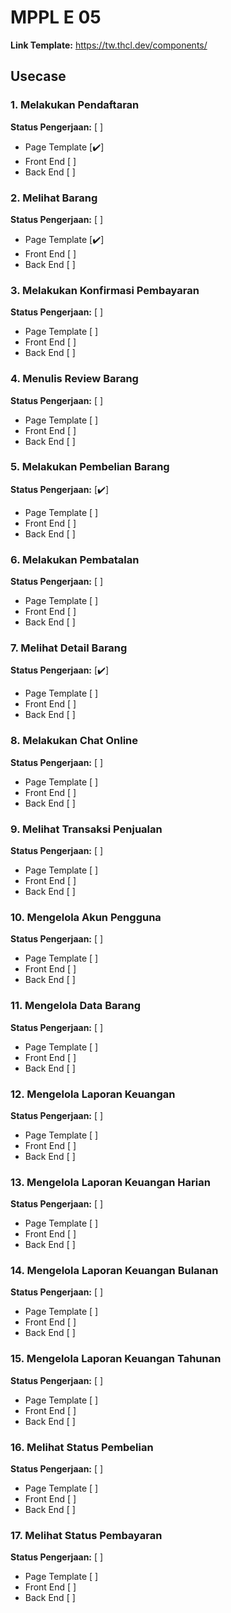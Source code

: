 # MPPL E 05

**Link Template:** https://tw.thcl.dev/components/

## Usecase

### 1. Melakukan Pendaftaran
**Status Pengerjaan:** [ ]
- Page Template [✔️]
- Front End [ ]
- Back End [ ]

### 2. Melihat Barang
**Status Pengerjaan:** [ ]
- Page Template [✔️]
- Front End [ ]
- Back End [ ]

### 3. Melakukan Konfirmasi Pembayaran
**Status Pengerjaan:** [ ]
- Page Template [ ]
- Front End [ ]
- Back End [ ]

### 4. Menulis Review Barang
**Status Pengerjaan:** [ ]
- Page Template [ ]
- Front End [ ]
- Back End [ ]

### 5. Melakukan Pembelian Barang
**Status Pengerjaan:** [✔️]
- Page Template [ ]
- Front End [ ]
- Back End [ ]

### 6. Melakukan Pembatalan
**Status Pengerjaan:** [ ]
- Page Template [ ]
- Front End [ ]
- Back End [ ]

### 7. Melihat Detail Barang
**Status Pengerjaan:** [✔️]
- Page Template [ ]
- Front End [ ]
- Back End [ ]

### 8. Melakukan Chat Online
**Status Pengerjaan:** [ ]
- Page Template [ ]
- Front End [ ]
- Back End [ ]

### 9. Melihat Transaksi Penjualan
**Status Pengerjaan:** [ ]
- Page Template [ ]
- Front End [ ]
- Back End [ ]

### 10. Mengelola Akun Pengguna
**Status Pengerjaan:** [ ]
- Page Template [ ]
- Front End [ ]
- Back End [ ]

### 11. Mengelola Data Barang
**Status Pengerjaan:** [ ]
- Page Template [ ]
- Front End [ ]
- Back End [ ]

### 12. Mengelola Laporan Keuangan
**Status Pengerjaan:** [ ]
- Page Template [ ]
- Front End [ ]
- Back End [ ]

### 13. Mengelola Laporan Keuangan Harian
**Status Pengerjaan:** [ ]
- Page Template [ ]
- Front End [ ]
- Back End [ ]

### 14. Mengelola Laporan Keuangan Bulanan
**Status Pengerjaan:** [ ]
- Page Template [ ]
- Front End [ ]
- Back End [ ]

### 15. Mengelola Laporan Keuangan Tahunan
**Status Pengerjaan:** [ ]
- Page Template [ ]
- Front End [ ]
- Back End [ ]

### 16. Melihat Status Pembelian 
**Status Pengerjaan:** [ ]
- Page Template [ ]
- Front End [ ]
- Back End [ ]

### 17. Melihat Status Pembayaran
**Status Pengerjaan:** [ ]
- Page Template [ ]
- Front End [ ]
- Back End [ ]
